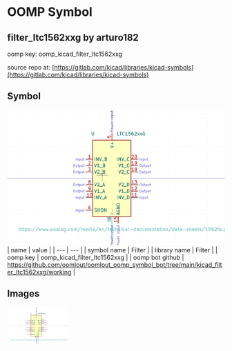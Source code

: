 # OOMP Symbol  
## filter_ltc1562xxg  by arturo182  
  
oomp key: oomp_kicad_filter_ltc1562xxg  
  
source repo at: [https://gitlab.com/kicad/libraries/kicad-symbols](https://gitlab.com/kicad/libraries/kicad-symbols)  
## Symbol  
  
[![working.png](working_600.png)](working.png)  
| name | value | 
| --- | --- | 
| symbol name | Filter | 
| library name | Filter | 
| oomp key | oomp_kicad_filter_ltc1562xxg | 
| oomp bot github | https://github.com/oomlout/oomlout_oomp_symbol_bot/tree/main/kicad_filter_ltc1562xxg/working | 
## Images  
  
[![working.png](working_140.png)](working.png)  
